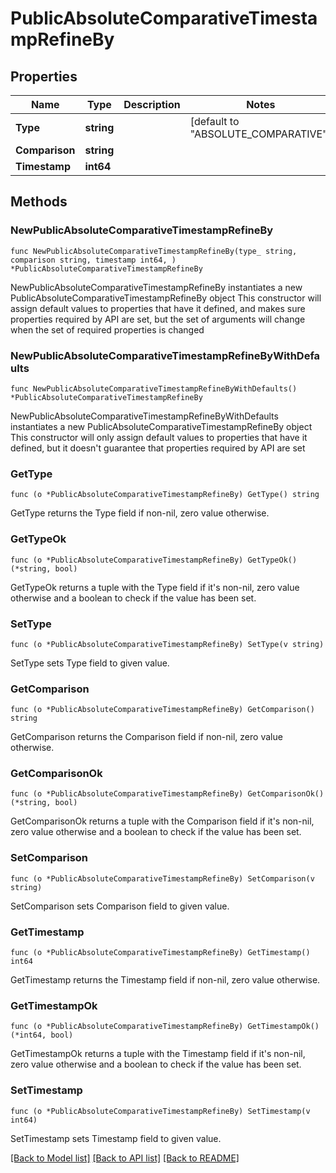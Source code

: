 # PublicAbsoluteComparativeTimestampRefineBy

## Properties

Name | Type | Description | Notes
------------ | ------------- | ------------- | -------------
**Type** | **string** |  | [default to "ABSOLUTE_COMPARATIVE"]
**Comparison** | **string** |  | 
**Timestamp** | **int64** |  | 

## Methods

### NewPublicAbsoluteComparativeTimestampRefineBy

`func NewPublicAbsoluteComparativeTimestampRefineBy(type_ string, comparison string, timestamp int64, ) *PublicAbsoluteComparativeTimestampRefineBy`

NewPublicAbsoluteComparativeTimestampRefineBy instantiates a new PublicAbsoluteComparativeTimestampRefineBy object
This constructor will assign default values to properties that have it defined,
and makes sure properties required by API are set, but the set of arguments
will change when the set of required properties is changed

### NewPublicAbsoluteComparativeTimestampRefineByWithDefaults

`func NewPublicAbsoluteComparativeTimestampRefineByWithDefaults() *PublicAbsoluteComparativeTimestampRefineBy`

NewPublicAbsoluteComparativeTimestampRefineByWithDefaults instantiates a new PublicAbsoluteComparativeTimestampRefineBy object
This constructor will only assign default values to properties that have it defined,
but it doesn't guarantee that properties required by API are set

### GetType

`func (o *PublicAbsoluteComparativeTimestampRefineBy) GetType() string`

GetType returns the Type field if non-nil, zero value otherwise.

### GetTypeOk

`func (o *PublicAbsoluteComparativeTimestampRefineBy) GetTypeOk() (*string, bool)`

GetTypeOk returns a tuple with the Type field if it's non-nil, zero value otherwise
and a boolean to check if the value has been set.

### SetType

`func (o *PublicAbsoluteComparativeTimestampRefineBy) SetType(v string)`

SetType sets Type field to given value.


### GetComparison

`func (o *PublicAbsoluteComparativeTimestampRefineBy) GetComparison() string`

GetComparison returns the Comparison field if non-nil, zero value otherwise.

### GetComparisonOk

`func (o *PublicAbsoluteComparativeTimestampRefineBy) GetComparisonOk() (*string, bool)`

GetComparisonOk returns a tuple with the Comparison field if it's non-nil, zero value otherwise
and a boolean to check if the value has been set.

### SetComparison

`func (o *PublicAbsoluteComparativeTimestampRefineBy) SetComparison(v string)`

SetComparison sets Comparison field to given value.


### GetTimestamp

`func (o *PublicAbsoluteComparativeTimestampRefineBy) GetTimestamp() int64`

GetTimestamp returns the Timestamp field if non-nil, zero value otherwise.

### GetTimestampOk

`func (o *PublicAbsoluteComparativeTimestampRefineBy) GetTimestampOk() (*int64, bool)`

GetTimestampOk returns a tuple with the Timestamp field if it's non-nil, zero value otherwise
and a boolean to check if the value has been set.

### SetTimestamp

`func (o *PublicAbsoluteComparativeTimestampRefineBy) SetTimestamp(v int64)`

SetTimestamp sets Timestamp field to given value.



[[Back to Model list]](../README.md#documentation-for-models) [[Back to API list]](../README.md#documentation-for-api-endpoints) [[Back to README]](../README.md)


